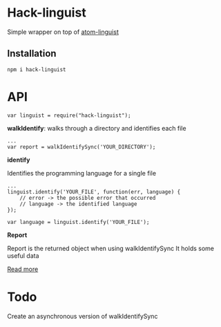 # Hack-linguist

Simple wrapper on top of [atom-linguist](https://github.com/lee-dohm/atom-linguist)

## Installation  

```
npm i hack-linguist
```

# API  

```
var linguist = require("hack-linguist");
```

**walkIdentify**: walks through a directory and identifies each file  

```
...
var report = walkIdentifySync('YOUR_DIRECTORY');
```

**identify**

Identifies the programming language for a single file

```
...
linguist.identify('YOUR_FILE', function(err, language) {
	// error -> the possible error that occurred
	// language -> the identified language
});

var language = linguist.identify('YOUR_FILE');
```

**Report**

Report is the returned object when using walkIdentifySync
It holds some useful data

[Read more](https://github.com/jvhoven/hack-linguist/blob/master/lib/report.js)

# Todo

Create an asynchronous version of walkIdentifySync